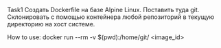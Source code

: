 Task1
Создать Dockerfile на базе Alpine Linux. Поставить туда git. Склонировать с помощью контейнера любой репозиторий
в текущую директорию на хост системе. 

How to use:
docker run --rm -v $(pwd):/home/git/ <image_id>  <repo-url>
